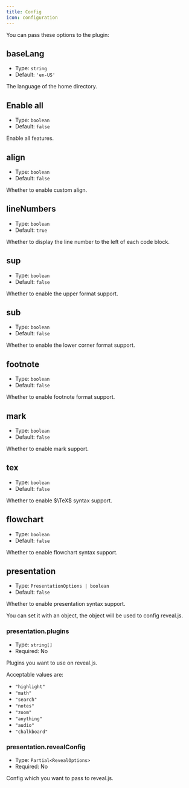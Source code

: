 ```yaml
---
title: Config
icon: configuration
---
```


You can pass these options to the plugin:

## baseLang

- Type: `string`
- Default: `'en-US'`

The language of the home directory.

## Enable all

- Type: `boolean`
- Default: `false`

Enable all features.

## align

- Type: `boolean`
- Default: `false`

Whether to enable custom align.

## lineNumbers

- Type: `boolean`
- Default: `true`

Whether to display the line number to the left of each code block.

## sup

- Type: `boolean`
- Default: `false`

Whether to enable the upper format support.

## sub

- Type: `boolean`
- Default: `false`

Whether to enable the lower corner format support.

## footnote

- Type: `boolean`
- Default: `false`

Whether to enable footnote format support.

## mark

- Type: `boolean`
- Default: `false`

Whether to enable mark support.

## tex

- Type: `boolean`
- Default: `false`

Whether to enable $\TeX$ syntax support.

## flowchart

- Type: `boolean`
- Default: `false`

Whether to enable flowchart syntax support.

## presentation

- Type: `PresentationOptions | boolean`
- Default: `false`

Whether to enable presentation syntax support.

You can set it with an object, the object will be used to config reveal.js.

### presentation.plugins

- Type: `string[]`
- Required: No

Plugins you want to use on reveal.js.

Acceptable values are:

- `"highlight"`
- `"math"`
- `"search"`
- `"notes"`
- `"zoom"`
- `"anything"`
- `"audio"`
- `"chalkboard"`

### presentation.revealConfig

- Type: `Partial<RevealOptions>`
- Required: No

Config which you want to pass to reveal.js.
